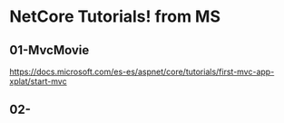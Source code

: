 # NetCore Tutorials! from MS
## 01-MvcMovie
https://docs.microsoft.com/es-es/aspnet/core/tutorials/first-mvc-app-xplat/start-mvc

## 02- 